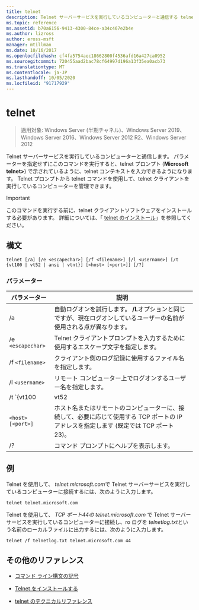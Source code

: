 ```yaml
---
title: telnet
description: Telnet サーバーサービスを実行しているコンピューターと通信する telnet コマンドのリファレンス記事です。
ms.topic: reference
ms.assetid: b70a6156-9413-4300-84ce-a34c467e2b4e
ms.author: lizross
author: eross-msft
manager: mtillman
ms.date: 10/16/2017
ms.openlocfilehash: cf4fa5754aec18662800f4536afd16a427ca0952
ms.sourcegitcommit: 720455aad2bac78cf64997d196a13f35ea0acb73
ms.translationtype: MT
ms.contentlocale: ja-JP
ms.lasthandoff: 10/05/2020
ms.locfileid: "91717929"
---
```

# <a name="telnet"></a>telnet

> 適用対象: Windows Server (半期チャネル)、Windows Server 2019、Windows Server 2016、Windows Server 2012 R2、Windows Server 2012

Telnet サーバーサービスを実行しているコンピューターと通信します。 パラメーターを指定せずにこのコマンドを実行すると、telnet プロンプト (**Microsoft telnet>**) で示されているように、telnet コンテキストを入力できるようになります。 Telnet プロンプトから telnet コマンドを使用して、telnet クライアントを実行しているコンピューターを管理できます。

> [!IMPORTANT]
> このコマンドを実行する前に、telnet クライアントソフトウェアをインストールする必要があります。 詳細については、「 [telnet のインストール](/previous-versions/windows/it-pro/windows-server-2008-R2-and-2008/cc754293(v=ws.10))」を参照してください。

## <a name="syntax"></a>構文

```
telnet [/a] [/e <escapechar>] [/f <filename>] [/l <username>] [/t {vt100 | vt52 | ansi | vtnt}] [<host> [<port>]] [/?]
```

### <a name="parameters"></a>パラメーター

| パラメーター | 説明 |
|--|--|
| /a | 自動ログオンを試行します。 **/L**オプションと同じですが、現在ログオンしているユーザーの名前が使用される点が異なります。 |
| /e `<escapechar>` | Telnet クライアントプロンプトを入力するために使用するエスケープ文字を指定します。 |
| /f `<filename>` | クライアント側のログ記録に使用するファイル名を指定します。 |
| /l `<username>` | リモート コンピューター上でログオンするユーザー名を指定します。 |
| /t `{vt100 | vt52 | ansi | vtnt}` | 端末の種類を指定します。 サポートされているターミナルの種類は、 **vt100**、 **vt52**、 **ansi**、および **vtnt**です。 |
| `<host> [<port>]` | ホスト名またはリモートのコンピューターに、接続して、必要に応じて使用する TCP ポートの IP アドレスを指定します (既定では TCP ポート 23)。 |
| /? | コマンド プロンプトにヘルプを表示します。 |

## <a name="examples"></a>例

Telnet を使用して、 *telnet.microsoft.com*で Telnet サーバーサービスを実行しているコンピューターに接続するには、次のように入力します。

```
telnet telnet.microsoft.com
```

Telnet を使用して、 *TCP ポート44の telnet.microsoft.com* で Telnet サーバーサービスを実行しているコンピューターに接続し、ro ログを *telnetlog.txt*という名前のローカルファイルに出力するには、次のように入力します。

```
telnet /f telnetlog.txt telnet.microsoft.com 44
```

## <a name="additional-references"></a>その他のリファレンス

- [コマンド ライン構文の記号](command-line-syntax-key.md)

- [Telnet をインストールする](/previous-versions/windows/it-pro/windows-server-2008-R2-and-2008/cc754293(v=ws.10))

- [telnet のテクニカルリファレンス](/previous-versions/windows/it-pro/windows-server-2008-R2-and-2008/cc754987(v=ws.10))
